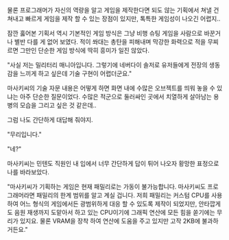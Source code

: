 물론 프로그래머가 자신의 역량을 알고 게임을 제작한다면 되도 않는 기획에서 쳐낼 건 쳐내고 빠르게 게임을 제작 할 수 있는 장점이 있지만, 톡특한 게임성이 나오긴 어렵지.. 

잠깐 훓어본 기획서 역시 기본적인 게임 방식은 그냥 비행 슈팅 게임을 사람으로 바꾼거나 별반 다를 게 없어 보였다. 적이 쏴대는 총탄을 피해내며 막강한 화력으로 적을 무찌르면 그만인 단순한 게임 방식에 딱히 흥미가 일진 않았다.

"사실 저는 밀리터리 매니아입니다. 그렇기에 네버다이 솔저로 유저들에게 전장의 생동감을 느끼게 하고 싶은데 기술 구현이 어렵더군요."

마사키씨의 기술 자문 내용은 어떻게 하면 화면 내에 수많은 오브젝트를 띄워 놓을 수 있냐는 아주 단순한 질문이었다. 수많은 적군으로 둘러싸인 곳에서 치열하게 살아남는 용병의 모습을 그리고 싶은 것 같은데..

그럼 나도 간단하게 대답해 줘야지.

"무리입니다."

"네?"

마사키씨는 민텐도 직원인 내 입에서 너무 간단하게 답이 튀어 나오자 황망한 표정으로 나를 바라보았다.

"마사키씨가 기획하는 게임은 현재 패밀리로는 가동이 불가능합니다. 마사키씨도 프로그래머라면 패밀리의 한계 범위를 알고 계실 겁니다. 저희 패밀리는 커스텀 CPU를 사용하여 어느 형식의 게임에서든 광범위하게 대응 할 수 있도록 제작이 되었지만, 안타깝게도 음원 재생까지 도맡아서 하고 있는 CPU이기에 그래픽 연산에 모든 힘을 쏟기에는 무리가 있지요. 물론 VRAM을 장착 하여 연산에 도움을 주고 있지만 고작 2KB에 불과하거든요."